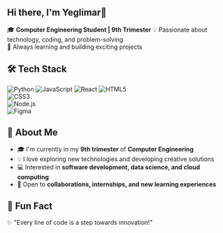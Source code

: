 ## Hi there, I'm Yeglimar👋

🎓 **Computer Engineering Student | 9th Trimester** 
💡 Passionate about technology, coding, and problem-solving  
🚀 Always learning and building exciting projects  

## 🛠️ Tech Stack  
![Python](https://img.shields.io/badge/Python-3776AB?style=for-the-badge&logo=python&logoColor=white)
![JavaScript](https://img.shields.io/badge/JavaScript-F7DF1E?style=for-the-badge&logo=javascript&logoColor=black)
![React](https://img.shields.io/badge/React-61DAFB?style=for-the-badge&logo=react&logoColor=black)
![HTML5](https://img.shields.io/badge/HTML5-E34F26?style=for-the-badge&logo=html5&logoColor=white)  
![CSS3](https://img.shields.io/badge/CSS3-1572B6?style=for-the-badge&logo=css3&logoColor=white)  
![Node.js](https://img.shields.io/badge/Node.js-43853D?style=for-the-badge&logo=node.js&logoColor=white)  
![Figma](https://img.shields.io/badge/Figma-F24E1E?style=for-the-badge&logo=figma&logoColor=white)  


## 🌱 About Me  
- 🎓 I'm currently in my **9th trimester** of **Computer Engineering**  
- 💡 I love exploring new technologies and developing creative solutions  
- 💻 Interested in **software development, data science, and cloud computing**  
- 🚀 Open to **collaborations, internships, and new learning experiences**  

## 🎯 Fun Fact  
✨ "Every line of code is a step towards innovation!"  
